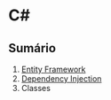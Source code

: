 # C#


## Sumário

1. [Entity Framework](/PT-BR/Csharp/entityframework.md)
2. [Dependency Injection](/PT-BR/Csharp/dependencyinjection.md)
3. Classes
